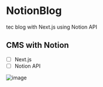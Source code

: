 # NotionBlog
tec blog with Next.js using Notion API

## CMS with Notion
- [ ] Next.js
- [ ] Notion API

![image](https://user-images.githubusercontent.com/83538851/200014818-be0dc4bb-0ff6-4eb8-bb06-ad7bd0a72464.png)
